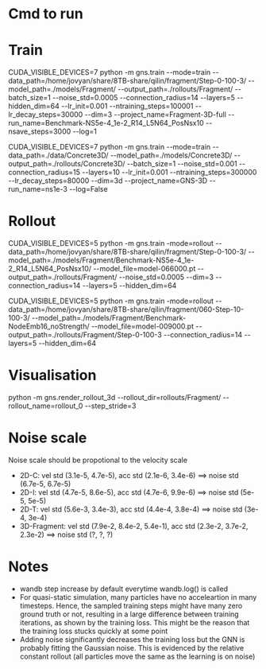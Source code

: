 # Cmd to run
# Train
CUDA_VISIBLE_DEVICES=7 python -m gns.train --mode=train --data_path=/home/jovyan/share/8TB-share/qilin/fragment/Step-0-100-3/ --model_path=./models/Fragment/ --output_path=./rollouts/Fragment/ --batch_size=1 --noise_std=0.0005 --connection_radius=14 --layers=5 --hidden_dim=64 --lr_init=0.001 --ntraining_steps=100001 --lr_decay_steps=30000 --dim=3 --project_name=Fragment-3D-full --run_name=Benchmark-NS5e-4_1e-2_R14_L5N64_PosNsx10 --nsave_steps=3000 --log=1

CUDA_VISIBLE_DEVICES=7 python -m gns.train --mode=train --data_path=./data/Concrete3D/ --model_path=./models/Concrete3D/ --output_path=./rollouts/Concrete3D/ --batch_size=1 --noise_std=0.001 --connection_radius=15 --layers=10 --lr_init=0.001 --ntraining_steps=300000 --lr_decay_steps=80000 --dim=3d --project_name=GNS-3D --run_name=ns1e-3 --log=False

# Rollout
CUDA_VISIBLE_DEVICES=5 python -m gns.train -mode=rollout --data_path=/home/jovyan/share/8TB-share/qilin/fragment/Step-0-100-3/ --model_path=./models/Fragment/Benchmark-NS5e-4_1e-2_R14_L5N64_PosNsx10/ --model_file=model-066000.pt --output_path=./rollouts/Fragment/ --noise_std=0.0005 --dim=3 --connection_radius=14 --layers=5 --hidden_dim=64

CUDA_VISIBLE_DEVICES=5 python -m gns.train -mode=rollout --data_path=/home/jovyan/share/8TB-share/qilin/fragment/060-Step-10-100-3/ --model_path=./models/Fragment/Benchmark-NodeEmb16_noStrength/ --model_file=model-009000.pt --output_path=./rollouts/Fragment/Step-0-100-3 --connection_radius=14 --layers=5 --hidden_dim=64

# Visualisation
python -m gns.render_rollout_3d --rollout_dir=rollouts/Fragment/ --rollout_name=rollout_0 --step_stride=3


# Noise scale
Noise scale should be propotional to the velocity scale
- 2D-C:        vel std (3.1e-5, 4.7e-5),         acc std (2.1e-6, 3.4e-6) ==>         noise std (6.7e-5, 6.7e-5)
- 2D-I:        vel std (4.7e-5, 8.6e-5),         acc std (4.7e-6, 9.9e-6) ==>         noise std (5e-5, 5e-5)
- 2D-T:        vel std (5.6e-3, 3.4e-3),         acc std (4.4e-4, 3.8e-4) ==>         noise std (3e-4, 3e-4)
- 3D-Fragment: vel std (7.9e-2, 8.4e-2, 5.4e-1), acc std (2.3e-2, 3.7e-2, 2.3e-2) ==> noise std (?, ?, ?)

# Notes
- wandb step increase by default everytime wandb.log() is called
- For quasi-static simulation, many particles have no acceleartion in many timesteps. Hence, the sampled training steps might have many zero ground truth or not, resulting in
    a large difference between training iterations, as shown by the training loss. This might be the reason that the training loss stucks quickly at some point
- Adding noise significantly decreases the training loss but the GNN is probably fitting the Gaussian noise. This is evidenced by the relative constant rollout (all particles move
    the same as the learning is on noise) 
